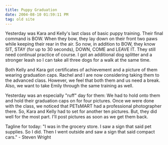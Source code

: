 ```yaml
---
title: Puppy Graduation
date: 2004-08-10 01:59:11 PM
tag: old site
---
```


Yesterday was Kara and Kelly's last class of basic puppy training. Their final command is BOW. When they bow, they lay down on their front two paws while keeping their rear in the air. So now, in addition to BOW, they know SIT, STAY (for up to 30 seconds), DOWN, COME and LEAVE IT. They still need continual practice of course. I got an additional dog splitter and a stronger leash so I can take all three dogs for a walk at the same time.

Both Kelly and Kara got certificates of achievement and a picture of them wearing graduation caps. Rachel and I are now considering taking them to the advanced class. However, we feel that both them and us need a break. Also, we want to take Emily through the same training as well.

Yesterday was an especially "ruff" day for them: We had to hold onto them and hold their graduation caps on for four pictures. Once we were done with the class, we noticed that PETsMART had a professional photographer there. So, Kara and Kelly had to set for another ten pictures. But, they did well for the most part. I'll post pictures as soon as we get them back.

Tagline for today: "I was in the grocery store. I saw a sign that said pet supplies. So I did. Then I went outside and saw a sign that said compact cars." - Steven Wright
